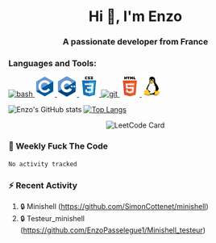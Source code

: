 <!-- <p align="center">
  Visitor count<br>
  <img src="https://profile-counter.glitch.me/itgoyo/count.svg" />
</p> -->

<h1 align="center">Hi 👋, I'm Enzo</h1>
<h3 align="center">A passionate developer from France</h3>

<h3 align="left">Languages and Tools:</h3>
<p align="left"> <a href="https://www.gnu.org/software/bash/" target="_blank"> <img src="https://www.vectorlogo.zone/logos/gnu_bash/gnu_bash-icon.svg" alt="bash" width="40" height="40"/> </a> <a href="https://www.cprogramming.com/" target="_blank"> <img src="https://raw.githubusercontent.com/devicons/devicon/master/icons/c/c-original.svg" alt="c" width="40" height="40"/> </a> <a href="https://www.w3schools.com/cpp/" target="_blank"> <img src="https://raw.githubusercontent.com/devicons/devicon/master/icons/cplusplus/cplusplus-original.svg" alt="cplusplus" width="40" height="40"/> </a> <a href="https://www.w3schools.com/css/" target="_blank"> <img src="https://raw.githubusercontent.com/devicons/devicon/master/icons/css3/css3-original-wordmark.svg" alt="css3" width="40" height="40"/> </a>  <a href="https://git-scm.com/" target="_blank"> <img src="https://www.vectorlogo.zone/logos/git-scm/git-scm-icon.svg" alt="git" width="40" height="40"/> </a> <a href="https://www.w3.org/html/" target="_blank"> <img src="https://raw.githubusercontent.com/devicons/devicon/master/icons/html5/html5-original-wordmark.svg" alt="html5" width="40" height="40"/> </a> <a href="https://www.linux.org/" target="_blank"> <img src="https://raw.githubusercontent.com/devicons/devicon/master/icons/linux/linux-original.svg" alt="linux" width="40" height="40"/> </a></p>


![Enzo's GitHub stats](https://github-readme-stats-six-taupe.vercel.app/api?username=EnzoPasselegue1&show_icons=true&theme=radical)
[![Top Langs](https://github-readme-stats-six-taupe.vercel.app/api/top-langs/?username=EnzoPasselegue1&layout=donut&theme=radical)](https://github.com/EnzoPasselegue1/github-readme-stats)

<p align="center">
  <img src="https://leetcard.jacoblin.cool/enpassel?ext=activity" alt="LeetCode Card">
</p>

### :dart: Weekly Fuck The Code

<!--START_SECTION:waka-->

```txt
No activity tracked
```

<!--END_SECTION:waka-->
  
### :zap: Recent Activity

<!--START_SECTION:activity-->
1. 🔒 Minishell (https://github.com/SimonCottenet/minishell)
2. 🔒 Testeur_minishell (https://github.com/EnzoPasselegue1/Minishell_testeur)
<!--END_SECTION:activity-->
